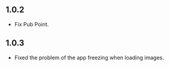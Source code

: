## 1.0.2

* Fix Pub Point.

## 1.0.3

* Fixed the problem of the app freezing when loading images.

